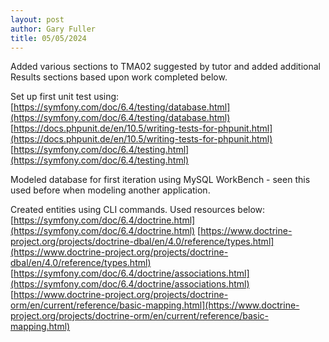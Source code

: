 ```yaml
---
layout: post
author: Gary Fuller
title: 05/05/2024
---
```


Added various sections to TMA02 suggested by tutor and added additional Results sections based upon work completed below.

Set up first unit test using:
[https://symfony.com/doc/6.4/testing/database.html](https://symfony.com/doc/6.4/testing/database.html)
[https://docs.phpunit.de/en/10.5/writing-tests-for-phpunit.html](https://docs.phpunit.de/en/10.5/writing-tests-for-phpunit.html)
[https://symfony.com/doc/6.4/testing.html](https://symfony.com/doc/6.4/testing.html)

Modeled database for first iteration using MySQL WorkBench - seen this used before when modeling another application.

Created entities using CLI commands. Used resources below:
[https://symfony.com/doc/6.4/doctrine.html](https://symfony.com/doc/6.4/doctrine.html)
[https://www.doctrine-project.org/projects/doctrine-dbal/en/4.0/reference/types.html](https://www.doctrine-project.org/projects/doctrine-dbal/en/4.0/reference/types.html)
[https://symfony.com/doc/6.4/doctrine/associations.html](https://symfony.com/doc/6.4/doctrine/associations.html)
[https://www.doctrine-project.org/projects/doctrine-orm/en/current/reference/basic-mapping.html](https://www.doctrine-project.org/projects/doctrine-orm/en/current/reference/basic-mapping.html)
